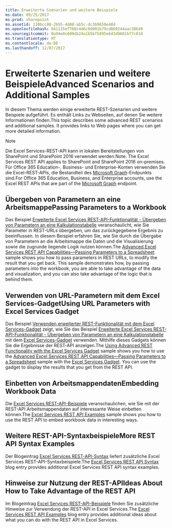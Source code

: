```yaml
---
title: Erweiterte Szenarien und weitere Beispiele
ms.date: 09/25/2017
ms.prod: sharepoint
ms.assetid: 110bcc88-2b55-4d80-ab5c-dc3b9658e48d
ms.openlocfilehash: 841135ef768c4d6c0d901b79cd869244aac38b49
ms.sourcegitcommit: 0a94e0c600db24a1b5bf5895e6d3d9681bf7c810
ms.translationtype: HT
ms.contentlocale: de-DE
ms.lasthandoff: 12/07/2017
---
```

# <a name="advanced-scenarios-and-additional-samples"></a><span data-ttu-id="e9e0b-102">Erweiterte Szenarien und weitere Beispiele</span><span class="sxs-lookup"><span data-stu-id="e9e0b-102">Advanced Scenarios and Additional Samples</span></span>

<span data-ttu-id="e9e0b-p101">In diesem Thema werden einige erweiterte REST-Szenarien und weitere Beispiele aufgeführt. Es enthält Links zu Webseiten, auf denen Sie weitere Informationen finden.</span><span class="sxs-lookup"><span data-stu-id="e9e0b-p101">This topic describes some advanced REST scenarios and additional samples. It provides links to Web pages where you can get more detailed information.</span></span>
  
    
    


> [!NOTE]
> <span data-ttu-id="e9e0b-105">Die Excel Services-REST-API kann in lokalen Bereitstellungen von SharePoint und SharePoint 2016 verwendet werden.</span><span class="sxs-lookup"><span data-stu-id="e9e0b-105">Note: The Excel Services REST API applies to SharePoint and SharePoint 2016 on-premises.</span></span> <span data-ttu-id="e9e0b-106">Für Office 365 Education-, Business- und Enterprise-Konten verwenden Sie die Excel-REST-APIs, die Bestandteil des [Microsoft Graph](http://graph.microsoft.io/en-us/docs/api-reference/v1.0/resources/excel
)-Endpunkts sind.</span><span class="sxs-lookup"><span data-stu-id="e9e0b-106">For Office 365 Education, Business, and Enterprise accounts, use the Excel REST APIs that are part of the  [Microsoft Graph](http://graph.microsoft.io/en-us/docs/api-reference/v1.0/resources/excel
) endpoint.</span></span>
  
    
    


## <a name="passing-parameters-to-a-workbook"></a><span data-ttu-id="e9e0b-107">Übergeben von Parametern an eine Arbeitsmappe</span><span class="sxs-lookup"><span data-stu-id="e9e0b-107">Passing Parameters to a Workbook</span></span>

<span data-ttu-id="e9e0b-p103">Das Beispiel  [Erweiterte Excel Services REST-API-Funktionalität - Übergeben von Parametern an eine Kalkulationstabelle](http://blogs.msdn.com/cumgranosalis/archive/2009/11/05/advanced-excel-services-rest-api-capabilities-where-things-get-interesting.aspx) veranschaulicht, wie Sie Parameter in REST-URLs übergeben, um das zurückgegebene Ergebnis zu beeinflussen. In diesem Beispiel erfahren Sie, wie Sie durch die Übergabe von Parametern an die Arbeitsmappe die Daten und die Visualisierung sowie die zugrunde liegende Logik nutzen können.</span><span class="sxs-lookup"><span data-stu-id="e9e0b-p103">The  [Advanced Excel Services REST API Capabilities—Passing Parameters to a Spreadsheet](http://blogs.msdn.com/cumgranosalis/archive/2009/11/05/advanced-excel-services-rest-api-capabilities-where-things-get-interesting.aspx) sample shows you how to pass parameters in REST URLs, to modify the result that you get back. This sample demonstrates how, by passing parameters into the workbook, you are able to take advantage of the data and visualization, and you can also take advantage of the logic that is behind them.</span></span>
  
    
    

## <a name="using-url-parameters-with-excel-services-gadget"></a><span data-ttu-id="e9e0b-110">Verwenden von URL-Parametern mit dem Excel Services-Gadget</span><span class="sxs-lookup"><span data-stu-id="e9e0b-110">Using URL Parameters with Excel Services Gadget</span></span>

<span data-ttu-id="e9e0b-p104">Das Beispiel  [Verwenden erweiterter REST-Funktionalität mit dem Excel Services-Gadget](http://blogs.msdn.com/cumgranosalis/archive/2009/11/06/bringing-it-all-back-home-using-advanced-rest-functionality-with-the-excel-services-gadget.aspx) zeigt, wie Sie das Beispiel [Erweiterte Excel Services REST-API-Funktionalität - Übergeben von Parametern an eine Kalkulationstabelle](http://blogs.msdn.com/cumgranosalis/archive/2009/11/05/advanced-excel-services-rest-api-capabilities-where-things-get-interesting.aspx) mit dem [Excel Services-Gadget](http://blogs.msdn.com/cumgranosalis/archive/2009/11/03/interoducing-the-excel-services-gadget.aspx) verwenden. Mithilfe dieses Gadgets können Sie die Ergebnisse der REST-API anzeigen.</span><span class="sxs-lookup"><span data-stu-id="e9e0b-p104">The  [Using Advanced REST Functionality with the Excel Services Gadget](http://blogs.msdn.com/cumgranosalis/archive/2009/11/06/bringing-it-all-back-home-using-advanced-rest-functionality-with-the-excel-services-gadget.aspx) sample shows you how to use the [Advanced Excel Services REST API Capabilities—Passing Parameters to a Spreadsheet](http://blogs.msdn.com/cumgranosalis/archive/2009/11/05/advanced-excel-services-rest-api-capabilities-where-things-get-interesting.aspx) sample with the [Excel Services Gadget](http://blogs.msdn.com/cumgranosalis/archive/2009/11/03/interoducing-the-excel-services-gadget.aspx). You can use the gadget to display the results that you get from the REST API.</span></span>
  
    
    

## <a name="embedding-workbook-data"></a><span data-ttu-id="e9e0b-113">Einbetten von Arbeitsmappendaten</span><span class="sxs-lookup"><span data-stu-id="e9e0b-113">Embedding Workbook Data</span></span>

<span data-ttu-id="e9e0b-114">Die  [Excel Services REST-API-Beispiele](http://blogs.msdn.com/excel/archive/2009/11/09/excel-services-in-sharepoint-2010-rest-api-examples.aspx) veranschaulichen, wie Sie mit der REST-API Arbeitsmappendaten auf interessante Weise einbetten können.</span><span class="sxs-lookup"><span data-stu-id="e9e0b-114">The  [Excel Services REST API Examples](http://blogs.msdn.com/excel/archive/2009/11/09/excel-services-in-sharepoint-2010-rest-api-examples.aspx) sample shows you how to use the REST API to embed workbook data in interesting ways.</span></span>
  
    
    

## <a name="more-rest-api-syntax-examples"></a><span data-ttu-id="e9e0b-115">Weitere REST-API-Syntaxbeispiele</span><span class="sxs-lookup"><span data-stu-id="e9e0b-115">More REST API Syntax Examples</span></span>

<span data-ttu-id="e9e0b-116">Der Blogeintrag  [Excel Services REST-API-Syntax](http://blogs.msdn.com/excel/archive/2009/11/05/excel-services-in-sharepoint-2010-rest-api-syntax.aspx) liefert zusätzliche Excel Services REST-API-Syntaxbeispiele.</span><span class="sxs-lookup"><span data-stu-id="e9e0b-116">The  [Excel Services REST API Syntax](http://blogs.msdn.com/excel/archive/2009/11/05/excel-services-in-sharepoint-2010-rest-api-syntax.aspx) blog entry provides additional Excel Services REST API syntax examples.</span></span>
  
    
    

## <a name="ideas-about-how-to-take-advantage-of-the-rest-api"></a><span data-ttu-id="e9e0b-117">Hinweise zur Nutzung der REST-API</span><span class="sxs-lookup"><span data-stu-id="e9e0b-117">Ideas About How to Take Advantage of the REST API</span></span>

<span data-ttu-id="e9e0b-118">Im Blogeintrag  [Excel Services REST-API-Beispiele](http://blogs.msdn.com/excel/archive/2009/11/04/simple-access-to-spreadsheet-data-using-the-excel-services-2010-rest-api.aspx) finden Sie zusätzliche Hinweise zur Verwendung der REST-API in Excel Services.</span><span class="sxs-lookup"><span data-stu-id="e9e0b-118">The  [Excel Services REST API Examples](http://blogs.msdn.com/excel/archive/2009/11/04/simple-access-to-spreadsheet-data-using-the-excel-services-2010-rest-api.aspx) blog entry provides additional ideas about what you can do with the REST API in Excel Services.</span></span>
  
    
    

